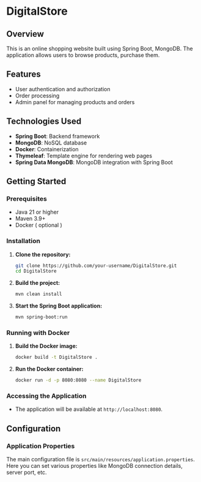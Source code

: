 # DigitalStore

## Overview
This is an online shopping website built using Spring Boot, MongoDB. The application allows users to browse products, purchase them.

## Features
- User authentication and authorization
- Order processing
- Admin panel for managing products and orders

## Technologies Used
- **Spring Boot**: Backend framework
- **MongoDB**: NoSQL database
- **Docker**: Containerization
- **Thymeleaf**: Template engine for rendering web pages
- **Spring Data MongoDB**: MongoDB integration with Spring Boot

## Getting Started

### Prerequisites
- Java 21 or higher
- Maven 3.9+
- Docker ( optional )

### Installation

1. **Clone the repository:**
    ```bash
    git clone https://github.com/your-username/DigitalStore.git
    cd DigitalStore
    ```

2. **Build the project:**
    ```bash
    mvn clean install
    ```

3. **Start the Spring Boot application:**
    ```bash
    mvn spring-boot:run
    ```

### Running with Docker

1. **Build the Docker image:**
    ```bash
    docker build -t DigitalStore .
    ```

2. **Run the Docker container:**
    ```bash
    docker run -d -p 8080:8080 --name DigitalStore
    ```

### Accessing the Application
- The application will be available at `http://localhost:8080`.

## Configuration

### Application Properties
The main configuration file is `src/main/resources/application.properties`. Here you can set various properties like MongoDB connection details, server port, etc.
